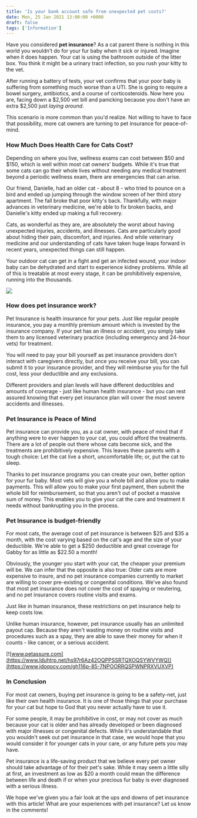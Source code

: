 ```yaml
---
title: 'Is your bank account safe from unexpected pet costs?'
date: Mon, 25 Jan 2021 13:00:00 +0000
draft: false
tags: ['Information']
---
```


Have you considered **pet insurance**? As a cat parent there is nothing in this world you wouldn’t do for your fur baby when it sick or injured. Imagine when it does happen. Your cat is using the bathroom outside of the litter box. You think it might be a urinary tract infection, so you rush your kitty to the vet.

After running a battery of tests, your vet confirms that your poor baby is suffering from something much worse than a UTI. She is going to require a bowel surgery, antibiotics, and a course of corticosteroids. Now here you are, facing down a $2,500 vet bill and panicking because you don't have an extra $2,500 just _laying around_.

This scenario is more common than you'd realize. Not willing to have to face that possibility, more cat owners are turning to pet insurance for peace-of-mind.

### How Much Does Health Care for Cats Cost?

Depending on where you live, wellness exams can cost between $50 and $150, which is well within most cat owners’ budgets. While it's true that some cats can go their whole lives without needing any medical treatment beyond a periodic wellness exam, there are emergencies that can arise.

Our friend, Danielle, had an older cat - about 8 - who tried to pounce on a bird and ended up jumping through the window screen of her third story apartment. The fall broke that poor kitty's back. Thankfully, with major advances in veterinary medicine, we're able to fix broken backs, and Danielle's kitty ended up making a full recovery.

Cats, as wonderful as they are, are absolutely the worst about having unexpected injuries, accidents, and illnesses. Cats are particularly good about hiding their pain, discomfort, and injuries. And while veterinary medicine and our understanding of cats have taken huge leaps forward in recent years, unexpected things can still happen.

Your outdoor cat can get in a fight and get an infected wound, your indoor baby can be dehydrated and start to experience kidney problems. While all of this is treatable at most every stage, it can be prohibitively expensive, running into the thousands.

![](https://www.gabbythetabby.com/wp-content/uploads/2017/09/400x400-1.png)

### How does pet insurance work?

Pet Insurance is health insurance for your pets. Just like regular people insurance, you pay a monthly premium amount which is invested by the insurance company. If your pet has an illness or accident, you simply take them to any licensed veterinary practice (including emergency and 24-hour vets) for treatment.

You will need to pay your bill yourself as pet insurance providers don't interact with caregivers directly, but once you receive your bill, you can submit it to your insurance provider, and they will reimburse you for the full cost, less your deductible and any exclusions.

Different providers and plan levels will have different deductibles and amounts of coverage - just like human health insurance - but you can rest assured knowing that every pet insurance plan will cover the most severe accidents and illnesses.

### Pet Insurance is Peace of Mind

Pet insurance can provide you, as a cat owner, with peace of mind that if anything were to ever happen to your cat, you could afford the treatments. There are a lot of people out there whose cats become sick, and the treatments are prohibitively expensive. This leaves these parents with a tough choice: Let the cat live a short, uncomfortable life; or, put the cat to sleep.

Thanks to pet insurance programs you can create your own, better option for your fur baby. Most vets will give you a whole bill and allow you to make payments. This will allow you to make your first payment, then submit the whole bill for reimbursement, so that you aren't out of pocket a massive sum of money. This enables you to give your cat the care and treatment it needs without bankrupting you in the process.

### Pet Insurance is budget-friendly

For most cats, the average cost of pet insurance is between $25 and $35 a month, with the cost varying based on the cat's age and the size of your deductible. We're able to get a $250 deductible and great coverage for Gabby for as little as $22.50 a month!

Obviously, the younger you start with your cat, the cheaper your premium will be. We can infer that the opposite is also true: Older cats are more expensive to insure, and no pet insurance companies currently to market are willing to cover pre-existing or congenital conditions. We've also found that most pet insurance does not cover the cost of spaying or neutering, and no pet insurance covers routine visits and exams.

Just like in human insurance, these restrictions on pet insurance help to keep costs low.

Unlike human insurance, however, pet insurance usually has an unlimited payout cap. Because they aren't wasting money on routine visits and procedures such as a spay, they are able to save their money for when it counts - like cancer, or a serious accident.

[![www.petassure.com](https://www.lduhtrp.net/hs97r6Az42OQPPSSRTQXOQSYWVYWQ)](https://www.jdoqocy.com/gh116p-85-7NPOORRQSPWNPRXVUXVP)  

### In Conclusion

For most cat owners, buying pet insurance is going to be a safety-net, just like their own health insurance. It is one of those things that your purchase for your cat but hope to God that you never actually have to use it.

For some people, it may be prohibitive in cost, or may not cover as much because your cat is older and has already developed or been diagnosed with major illnesses or congenital defects. While it's understandable that you wouldn't seek out pet insurance in that case, we would hope that you would consider it for younger cats in your care, or any future pets you may have.

Pet insurance is a life-saving product that we believe every pet owner should take advantage of for their pet's sake. While it may seem a little silly at first, an investment as low as $20 a month could mean the difference between life and death if or when your precious fur baby is ever diagnosed with a serious illness.

We hope we've given you a fair look at the ups and downs of pet insurance with this article! What are your experiences with pet insurance? Let us know in the comments!